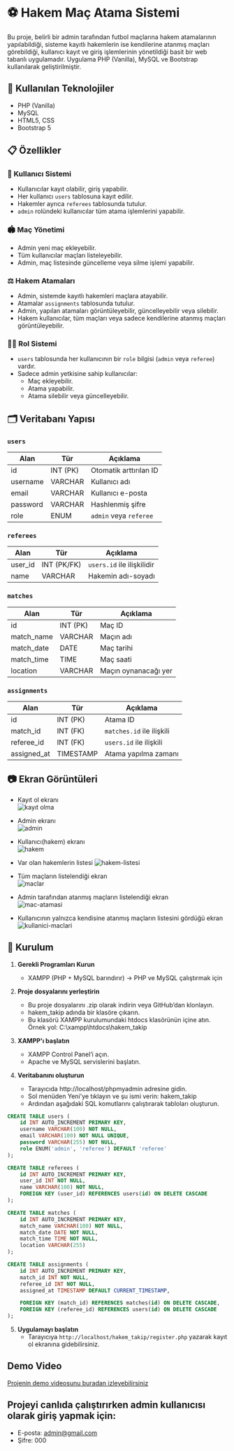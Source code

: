 # ⚽ Hakem Maç Atama Sistemi

Bu proje, belirli bir admin tarafından futbol maçlarına hakem atamalarının yapılabildiği, sisteme kayıtlı hakemlerin ise kendilerine atanmış maçları görebildiği, kullanıcı kayıt ve giriş işlemlerinin yönetildiği basit bir web tabanlı uygulamadır. Uygulama PHP (Vanilla), MySQL ve Bootstrap kullanılarak geliştirilmiştir.

## 🔧 Kullanılan Teknolojiler

- PHP (Vanilla)
- MySQL 
- HTML5, CSS
- Bootstrap 5

## 📋 Özellikler

### 👥 Kullanıcı Sistemi
- Kullanıcılar kayıt olabilir, giriş yapabilir.
- Her kullanıcı `users` tablosuna kayıt edilir.
- Hakemler ayrıca `referees` tablosunda tutulur.
- `admin` rolündeki kullanıcılar tüm atama işlemlerini yapabilir.

### 🏟️ Maç Yönetimi
- Admin yeni maç ekleyebilir.
- Tüm kullanıcılar maçları listeleyebilir.
- Admin, maç listesinde güncelleme veya silme işlemi yapabilir.

### ⚖️ Hakem Atamaları
- Admin, sistemde kayıtlı hakemleri maçlara atayabilir.
- Atamalar `assignments` tablosunda tutulur.
- Admin, yapılan atamaları görüntüleyebilir, güncelleyebilir veya silebilir.
- Hakem kullanıcılar, tüm maçları veya sadece kendilerine atanmış maçları görüntüleyebilir.

### 🧑‍⚖️ Rol Sistemi
- `users` tablosunda her kullanıcının bir `role` bilgisi (`admin` veya `referee`) vardır.
- Sadece admin yetkisine sahip kullanıcılar:
  - Maç ekleyebilir.
  - Atama yapabilir.
  - Atama silebilir veya güncelleyebilir.

## 🗂️ Veritabanı Yapısı

### `users`  
| Alan         | Tür          | Açıklama                     |
|--------------|--------------|------------------------------|
| id           | INT (PK)     | Otomatik arttırılan ID       |
| username     | VARCHAR      | Kullanıcı adı                |
| email        | VARCHAR      | Kullanıcı e-posta            |
| password     | VARCHAR      | Hashlenmiş şifre             |
| role         | ENUM         | `admin` veya `referee`       |

### `referees`  
| Alan         | Tür          | Açıklama                     |
|--------------|--------------|------------------------------|
| user_id      | INT (PK/FK)  | `users.id` ile ilişkilidir   |
| name         | VARCHAR      | Hakemin adı-soyadı           |

### `matches`  
| Alan         | Tür          | Açıklama                     |
|--------------|--------------|------------------------------|
| id           | INT (PK)     | Maç ID                       |
| match_name   | VARCHAR      | Maçın adı                    |
| match_date   | DATE         | Maç tarihi                   |
| match_time   | TIME         | Maç saati                    |
| location     | VARCHAR      | Maçın oynanacağı yer         |

### `assignments`  
| Alan         | Tür          | Açıklama                     |
|--------------|--------------|------------------------------|
| id           | INT (PK)     | Atama ID                     |
| match_id     | INT (FK)     | `matches.id` ile ilişkili    |
| referee_id   | INT (FK)     | `users.id` ile ilişkili      |
| assigned_at  | TIMESTAMP    | Atama yapılma zamanı         |

## 📷 Ekran Görüntüleri

- Kayıt ol ekranı  
![kayıt olma](img/kayıt_ol_ekranı.png)

- Admin ekranı  
![admin](img/admin_ekranı.png)  

- Kullanıcı(hakem) ekranı  
![hakem](img/kullanici_ekrani.png)  

- Var olan hakemlerin listesi
![hakem-listesi](img/hakem_listesi.png)  

- Tüm maçların listelendiği ekran  
![maclar](img/tum_maclar.png)

- Admin tarafından atanmış maçların listelendiği ekran  
![mac-atamasi](img/mac_atamalari.png)  

- Kullanıcının yalnızca kendisine atanmış maçların listesini gördüğü ekran
![kullanici-maclari](img/kullanici_maclari.png)  


## 🚀 Kurulum

1. **Gerekli Programları Kurun**
    - XAMPP (PHP + MySQL barındırır) → PHP ve MySQL çalıştırmak için

2. **Proje dosyalarını yerleştirin**
   - Bu proje dosyalarını .zip olarak indirin veya GitHub’dan klonlayın.
   - hakem_takip adında bir klasöre çıkarın.
   - Bu klasörü XAMPP kurulumundaki htdocs klasörünün içine atın. Örnek yol: C:\xampp\htdocs\hakem_takip

3. **XAMPP'ı başlatın**
    - XAMPP Control Panel’i açın.
    - Apache ve MySQL servislerini başlatın.

4. **Veritabanını oluşturun**
    - Tarayıcıda http://localhost/phpmyadmin adresine gidin.
    - Sol menüden Yeni'ye tıklayın ve şu ismi verin: hakem_takip
    - Ardından aşağıdaki SQL komutlarını çalıştırarak tabloları oluşturun.  

``` sql 
CREATE TABLE users (
    id INT AUTO_INCREMENT PRIMARY KEY,
    username VARCHAR(100) NOT NULL,
    email VARCHAR(100) NOT NULL UNIQUE,
    password VARCHAR(255) NOT NULL,
    role ENUM('admin', 'referee') DEFAULT 'referee'
);

CREATE TABLE referees (
    id INT AUTO_INCREMENT PRIMARY KEY,
    user_id INT NOT NULL,
    name VARCHAR(100) NOT NULL,
    FOREIGN KEY (user_id) REFERENCES users(id) ON DELETE CASCADE
);

CREATE TABLE matches (
    id INT AUTO_INCREMENT PRIMARY KEY,
    match_name VARCHAR(100) NOT NULL,
    match_date DATE NOT NULL,
    match_time TIME NOT NULL,
    location VARCHAR(255)
);

CREATE TABLE assignments (
    id INT AUTO_INCREMENT PRIMARY KEY,
    match_id INT NOT NULL,
    referee_id INT NOT NULL,
    assigned_at TIMESTAMP DEFAULT CURRENT_TIMESTAMP,

    FOREIGN KEY (match_id) REFERENCES matches(id) ON DELETE CASCADE,
    FOREIGN KEY (referee_id) REFERENCES users(id) ON DELETE CASCADE
);
```

5. **Uygulamayı başlatın**
   - Tarayıcıya `http://localhost/hakem_takip/register.php` yazarak kayıt ol ekranına gidebilirsiniz.


## Demo Video
[Projenin demo videosunu buradan izleyebilirsiniz](https://youtu.be/C_IFGi8uevM) 

## Projeyi canlıda çalıştırırken admin kullanıcısı olarak giriş yapmak için:
- E-posta: admin@gmail.com
- Şifre: 000

